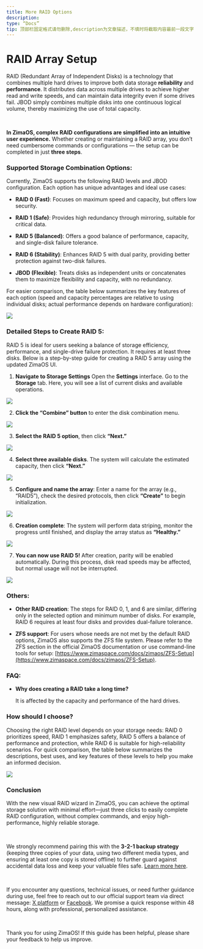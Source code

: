 ```yaml
---
title: More RAID Options
description:
type: “Docs”
tip: 顶部栏固定格式请勿删除,description为文章描述，不填时将截取内容最前一段文字
---
```

# RAID Array Setup
RAID (Redundant Array of Independent Disks) is a technology that combines multiple hard drives to improve both data storage **reliability** and **performance**. It distributes data across multiple drives to achieve higher read and write speeds, and can maintain data integrity even if some drives fail.
JBOD simply combines multiple disks into one continuous logical volume, thereby maximizing the use of total capacity.

  <br/>


**In ZimaOS, complex RAID configurations are simplified into an intuitive user experience.**
Whether creating or maintaining a RAID array, you don’t need cumbersome commands or configurations — the setup can be completed in just **three steps**.

  

### Supported Storage Combination Options:

Currently, ZimaOS supports the following RAID levels and JBOD configuration. Each option has unique advantages and ideal use cases:

*   **RAID 0 (Fast)**: Focuses on maximum speed and capacity, but offers low security.
    
*   **RAID 1 (Safe)**: Provides high redundancy through mirroring, suitable for critical data.
    
*   **RAID 5 (Balanced)**: Offers a good balance of performance, capacity, and single-disk failure tolerance.
    
*   **RAID 6 (Stability)**: Enhances RAID 5 with dual parity, providing better protection against two-disk failures.
    
*   **JBOD (Flexible)**: Treats disks as independent units or concatenates them to maximize flexibility and capacity, with no redundancy.
    

  

For easier comparison, the table below summarizes the key features of each option (speed and capacity percentages are relative to using individual disks; actual performance depends on hardware configuration):

  

![](https://manage.icewhale.io/api/static/docs/1755075585086_copyImage.png)

  

  

### Detailed Steps to Create RAID 5:

RAID 5 is ideal for users seeking a balance of storage efficiency, performance, and single-drive failure protection. It requires at least three disks. Below is a step-by-step guide for creating a RAID 5 array using the updated ZimaOS UI.

  

1.  **Navigate to Storage Settings** Open the **Settings** interface. Go to the **Storage** tab. Here, you will see a list of current disks and available operations.
    

![](https://manage.icewhale.io/api/static/docs/1755075586219_copyImage.png)

2.  **Click the “Combine” button** to enter the disk combination menu.
    

![](https://manage.icewhale.io/api/static/docs/1755075587914_copyImage.png)

3.  **Select the RAID 5 option**, then click **“Next.”**
    

![](https://manage.icewhale.io/api/static/docs/1755075589691_copyImage.png)

4.  **Select three available disks**. The system will calculate the estimated capacity, then click **“Next.”**
    

![](https://manage.icewhale.io/api/static/docs/1755075591241_copyImage.png)

5.  **Configure and name the array**: Enter a name for the array (e.g., “RAID5”), check the desired protocols, then click **“Create”** to begin initialization.
    

![](https://manage.icewhale.io/api/static/docs/1755075592784_copyImage.png)

6.  **Creation complete**: The system will perform data striping, monitor the progress until finished, and display the array status as **“Healthy.”**
    

![](https://manage.icewhale.io/api/static/docs/1755075594884_copyImage.png)

7.  **You can now use RAID 5!** After creation, parity will be enabled automatically. During this process, disk read speeds may be affected, but normal usage will not be interrupted.
    

![](https://manage.icewhale.io/api/static/docs/1755075596383_copyImage.png)

### Others:

*   **Other RAID creation**: The steps for RAID 0, 1, and 6 are similar, differing only in the selected option and minimum number of disks. For example, RAID 6 requires at least four disks and provides dual-failure tolerance.
    
*   **ZFS support**: For users whose needs are not met by the default RAID options, ZimaOS also supports the ZFS file system. Please refer to the ZFS section in the official ZimaOS documentation or use command-line tools for setup: [https://www.zimaspace.com/docs/zimaos/ZFS-Setup](https://www.zimaspace.com/docs/zimaos/ZFS-Setup).
    

  

### FAQ:

*   **Why does creating a RAID take a long time?**
    
     It is affected by the capacity and performance of the hard drives.
        
    
      
    

### **How** **should I choose?**

Choosing the right RAID level depends on your storage needs: RAID 0 prioritizes speed, RAID 1 emphasizes safety, RAID 5 offers a balance of performance and protection, while RAID 6 is suitable for high-reliability scenarios. For quick comparison, the table below summarizes the descriptions, best uses, and key features of these levels to help you make an informed decision.

![](https://manage.icewhale.io/api/static/docs/1755075597233_copyImage.png)

  

### **Conclusion**

With the new visual RAID wizard in ZimaOS, you can achieve the optimal storage solution with minimal effort—just three clicks to easily complete RAID configuration, without complex commands, and enjoy high-performance, highly reliable storage.

  <br/>

We strongly recommend pairing this with the **3-2-1 backup strategy** (keeping three copies of your data, using two different media types, and ensuring at least one copy is stored offline) to further guard against accidental data loss and keep your valuable files safe. [Learn more here](https://www.zimaspace.com/docs/zimaos/How-to-Use-3-2-1-Backup-on-ZimaOS%EF%BC%9F).

  <br/>

If you encounter any questions, technical issues, or need further guidance during use, feel free to reach out to our official support team via direct message: [X platform](http://bit.ly/45Ef2Du) or [Facebook](http://bit.ly/3HofnB3). We promise a quick response within 48 hours, along with professional, personalized assistance.

  <br/>

Thank you for using ZimaOS! If this guide has been helpful, please share your feedback to help us improve.